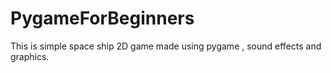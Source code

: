 # PygameForBeginners
This is simple space ship 2D game made using pygame , sound effects and graphics.
